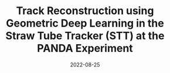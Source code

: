 ---
title: "Track Reconstruction using Geometric Deep Learning in the Straw Tube Tracker (STT) at the PANDA Experiment"
date: 2022-08-25
venue: arxiv:2208.12178
link: https://inspirehep.net/literature/2141793
inspire_id: 2141793
authors: Adeel Akram, Xiangyang Ju
---